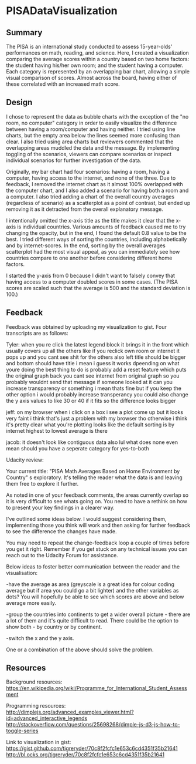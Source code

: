 # PISADataVisualization

## Summary

The PISA is an international study conducted to assess 15-year-olds' performances on math, reading, and science. Here, I created a visualization comparing the average scores within a country based on two home factors: the student having his/her own room; and the student having a computer. Each category is represented by an overlapping bar chart, allowing a simple visual comparison of scores. Almost across the board, having either of these correlated with an increased math score.

## Design

I chose to represent the data as bubble charts with the exception of the "no room, no computer" category in order to easily visualize the difference between having a room/computer and having neither. I tried using line charts, but the empty area below the lines seemed more confusing than clear. I also tried using area charts but reviewers commented that the overlapping areas muddled the data and the message. By implementing toggling of the scenarios, viewers can compare scenarios or inspect individual scenarios for further investigation of the data.

Originally, my bar chart had four scenarios: having a room, having a computer, having access to the internet, and none of the three. Due to feedback, I removed the internet chart as it almost 100% overlapped with the computer chart, and I also added a scenario for having both a room and a computer. I also tried adding a chart of the overall country averages (regardless of scenario) as a scatterplot as a point of contrast, but ended up removing it as it detracted from the overall explanatory message.

I intentionally omitted the x-axis title as the title makes it clear that the x-axis is individual countries. Various amounts of feedback caused me to try changing the opacity, but in the end, I found the default 0.8 value to be the best. I tried different ways of sorting the countries, including alphabetically and by internet-scores. In the end, sorting by the overall averages scatterplot had the most visual appeal, as you can immediately see how countries compare to one another before considering different home factors.

I started the y-axis from 0 because I didn't want to falsely convey that having access to a computer doubled scores in some cases. (The PISA scores are scaled such that the average is 500 and the standard deviation is 100.)

## Feedback

Feedback was obtained by uploading my visualization to gist. Four transcripts are as follows:

Tyler:
when you re click the latest legend block it brings it in the front
which usually covers up all the others
like if you reclick own room or internet it pops up and you cant see shit for the others
also left title should be bigger and bottom should have title
i mean i guess it works dpeending on what youre doing
the best thing to do is probably add a reset feature
which puts the original graph back
you cant see internet from original graph so you probably wouldnt send that message if someone looked at it
can you increase transparency or something
i mean thats fine but if you keep the other option i would probably increase transperancy
you could also change the y axis values to like 30 or 40 if it fits so the difference looks bigger

jeff:
on my browser when i click on a box i see a plot come up but it looks very faint
i think that's just a problem with my browser tho
otherwise i think it's pretty clear what you're plotting
looks like the default sorting is by internet highest to lowest average
is there

jacob:
it doesn't look like contiguous data
also lul what does none even mean
should you have a seperate category for yes-to-both


Udacity review:

Your current title: "PISA Math Averages Based on Home Environment by Country" s exploratory. It's telling the reader what the data is and leaving them free to explore it further.

As noted in one of your feedback comments, the areas currently overlap so it is very difficult to see whats going on. You need to have a rethink on how to present your key findings in a clearer way.

I've outlined some ideas below. I would suggest considering them, implementing those you think will work and then asking for further feedback to see the difference the changes have made.

You may need to repeat the change-feedback loop a couple of times before you get it right. Remember if you get stuck on any technical issues you can reach out to the Udacity Forum for assistance.

Below ideas to foster better communication between the reader and the visualisation:

-have the average as area (greyscale is a great idea for colour coding average but if area you could go a bit lighter) and the other variables as dots? You will hopefully be able to see which scores are above and below average more easily.

-group the countries into continents to get a wider overall picture - there are a lot of them and it's quite difficult to read. There could be the option to show both - by country or by continent.

-switch the x and the y axis.

One or a combination of the above should solve the problem.

## Resources

Background resources:
https://en.wikipedia.org/wiki/Programme_for_International_Student_Assessment

Programming resources:
http://dimplejs.org/advanced_examples_viewer.html?id=advanced_interactive_legends
http://stackoverflow.com/questions/25698268/dimple-js-d3-js-how-to-toggle-series

Link to visualization in gist:
https://gist.github.com/tigreryder/70c8f2fcfc1e653c6cd4351f35b21641
http://bl.ocks.org/tigreryder/70c8f2fcfc1e653c6cd4351f35b21641
